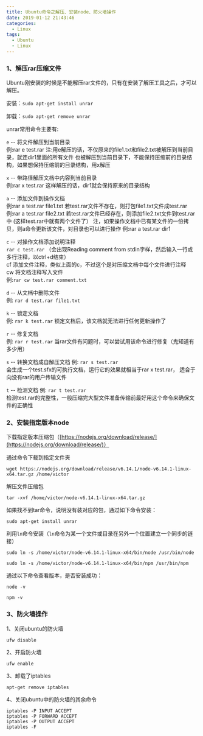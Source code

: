 ```yaml
---
title: Ubuntu命令之解压、安装node、防火墙操作
date: 2019-01-12 21:43:46
categories: 
  - Linux
tags:
  - Ubuntu
  - Linux
---
```


### 1、解压rar压缩文件

Ubuntu刚安装的时候是不能解压rar文件的，只有在安装了解压工具之后，才可以解压。

安装：`sudo apt-get install unrar`

卸载：`sudo apt-get remove unrar`

unrar常用命令主要有:

`e` -- 将文件解压到当前目录  
  例:rar e test.rar
    注:用e解压的话，不仅原来的file1.txt和file2.txt被解压到当前目录，就连dir1里面的所有文件
    也被解压到当前目录下，不能保持压缩前的目录结构，如果想保持压缩前的目录结构，用x解压

<!-- more -->

`x` -- 带路径解压文档中内容到当前目录  
  例:rar x test.rar
    这样解压的话，dir1就会保持原来的目录结构

`a` -- 添加文件到操作文档  
例:rar a test.rar file1.txt 若test.rar文件不存在，则打包file1.txt文件成test.rar
    例:rar a test.rar file2.txt 若test.rar文件已经存在，则添加file2.txt文件到test.rar中
    (这样test.rar中就有两个文件了）
    注，如果操作文档中已有某文件的一份拷贝，则a命令更新该文件，对目录也可以进行操作
  例:rar a test.rar dir1

`c` -- 对操作文档添加说明注释  
  `rar c test.rar`
    （会出现Reading comment from stdin字样，然后输入一行或多行注释，以ctrl+d结束）  
    cf 添加文件注释，类似上面的c，不过这个是对压缩文档中每个文件进行注释  
    cw 将文档注释写入文件  
    例:`rar cw test.rar comment.txt`

`d` -- 从文档中删除文件  
    例: `rar d test.rar file1.txt`

`k` -- 锁定文档  
  例: `rar k test.rar` 锁定文档后，该文档就无法进行任何更新操作了

`r` -- 修复文档  
  例: `rar r test.rar`
    当rar文件有问题时，可以尝试用该命令进行修复（鬼知道有多少用）

`s` -- 转换文档成自解压文档
  例: `rar s test.rar`  
    会生成一个test.sfx的可执行文档，运行它的效果就相当于rar x test.rar，
    适合于向没有rar的用户传输文件

`t` -- 检测文档
  例: `rar t test.rar`  
    检测test.rar的完整性，一般压缩完大型文件准备传输前最好用这个命令来确保文件的正确性

### 2、安装指定版本node

下载指定版本压缩包（[https://nodejs.org/download/release/](https://nodejs.org/download/release/)）

通过命令下载到指定文件夹

    wget https://nodejs.org/download/release/v6.14.1/node-v6.14.1-linux-x64.tar.gz /home/victor

解压文件压缩包

    tar -xvf /home/victor/node-v6.14.1-linux-x64.tar.gz

如果找不到tar命令，说明没有装对应的包，通过如下命令安装：

    sudo apt-get install unrar

利用`ln`命令安装（`ln`命令为某一个文件或目录在另外一个位置建立一个同步的链接）

    sudo ln -s /home/victor/node-v6.14.1-linux-x64/bin/node /usr/bin/node

    sudo ln -s /home/victor/node-v6.14.1-linux-x64/bin/npm /usr/bin/npm

通过以下命令查看版本，是否安装成功：

    node -v

    npm -v

### 3、防火墙操作

1、关闭ubuntu的防火墙

    ufw disable

2、开启防火墙

    ufw enable

3、卸载了iptables

    apt-get remove iptables

4、关闭ubuntu中的防火墙的其余命令

    iptables -P INPUT ACCEPT
    iptables -P FORWARD ACCEPT
    iptables -P OUTPUT ACCEPT
    iptables -F
